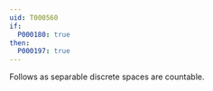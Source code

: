```yaml
---
uid: T000560
if:
  P000180: true
then:
  P000197: true
---
```


Follows as separable discrete spaces are countable.

